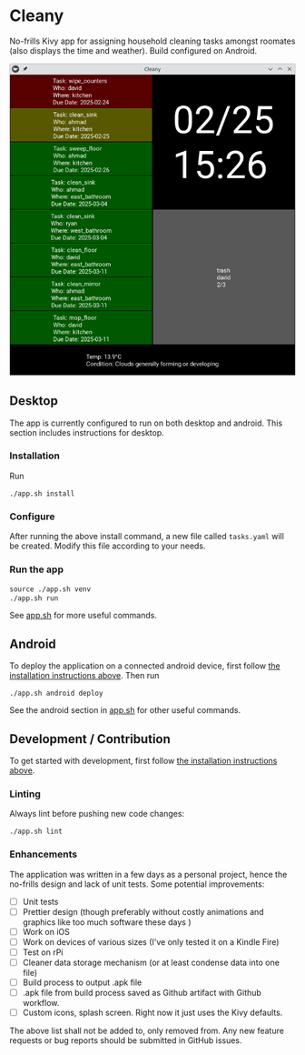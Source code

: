 # Cleany

No-frills Kivy app for assigning household cleaning tasks amongst roomates (also displays the time and weather). Build configured on Android.

![Preview of Application](preview.png)


## Desktop
The app is currently configured to run on both desktop and android. This section includes instructions for desktop.

### Installation

Run

```
./app.sh install
```

### Configure

After running the above install command, a new file called `tasks.yaml` will be created. Modify this file according to your needs.

### Run the app

```
source ./app.sh venv
./app.sh run
```


See [app.sh](app.sh) for more useful commands.

## Android

To deploy the application on a connected android device, first follow [the installation instructions above](#installation). Then run

```
./app.sh android deploy
```

See the android section in [app.sh](app.sh) for other useful commands.

## Development / Contribution

To get started with development, first follow [the installation instructions above](#installation).

### Linting


Always lint before pushing new code changes:

```
./app.sh lint
```

### Enhancements

The application was written in a few days as a personal project, hence the no-frills design and lack of unit tests. Some potential improvements:

- [ ] Unit tests
- [ ] Prettier design (though preferably without costly animations and graphics like too much software these days )
- [ ] Work on iOS
- [ ] Work on devices of various sizes (I've only tested it on a Kindle Fire)
- [ ] Test on rPi
- [ ] Cleaner data storage mechanism (or at least condense data into one file)
- [ ] Build process to output .apk file
- [ ] .apk file from build process saved as Github artifact with Github workflow.
- [ ] Custom icons, splash screen. Right now it just uses the Kivy defaults.

The above list shall not be added to, only removed from. Any new feature requests or bug reports should be submitted in GitHub issues.